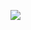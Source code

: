 [![](https://jitpack.io/v/Francesco-Castelli-01/ListPieChart-Android-Studio.svg)](https://jitpack.io/#Francesco-Castelli-01/ListPieChart-Android-Studio)
